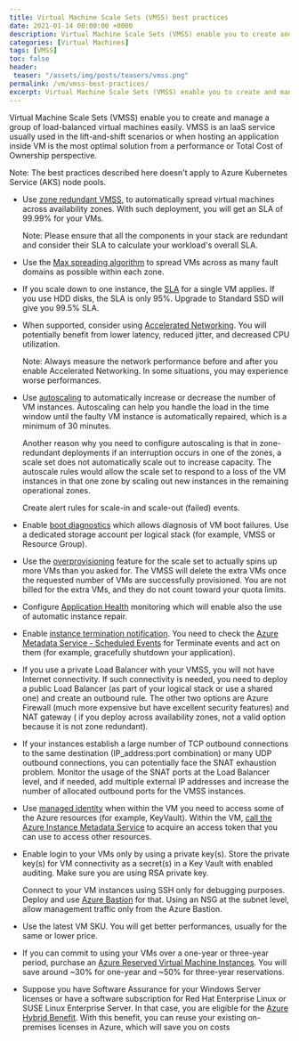 ```yaml
---
title: Virtual Machine Scale Sets (VMSS) best practices
date: 2021-01-14 00:00:00 +0000
description: Virtual Machine Scale Sets (VMSS) enable you to create and manage a group of load-balanced virtual machines easily. VMSS is an IaaS service usually used in the lift-and-shift scenarios or when hosting an application inside VM is the most optimal solution from a performance or Total Cost of Ownership perspective.
categories: [Virtual Machines]
tags: [VMSS]
toc: false 
header:
 teaser: "/assets/img/posts/teasers/vmss.png"
permalink: /vm/vmss-best-practices/
excerpt: Virtual Machine Scale Sets (VMSS) enable you to create and manage a group of load-balanced virtual machines easily. VMSS is an IaaS service usually used in the lift-and-shift scenarios or when hosting an application inside VM is the most optimal solution from a performance or Total Cost of Ownership perspective. Read about the top best practices you need to know when you deploy VMSS.
---
```

Virtual Machine Scale Sets (VMSS) enable you to create and manage a group of load-balanced virtual machines easily. VMSS is an IaaS service usually used in the lift-and-shift scenarios or when hosting an application inside VM is the most optimal solution from a performance or Total Cost of Ownership perspective.

Note: The best practices described here doesn't apply to Azure Kubernetes Service (AKS) node pools. 

- Use [zone redundant VMSS](https://docs.microsoft.com/en-us/azure/virtual-machine-scale-sets/virtual-machine-scale-sets-use-availability-zones), to automatically spread virtual machines across availability zones. With such deployment, you will get an SLA of 99.99% for your VMs. 
    
    Note: Please ensure that all the components in your stack are redundant and consider their SLA to calculate your workload's overall SLA.
- Use the [Max spreading algorithm](https://docs.microsoft.com/en-us/azure/virtual-machine-scale-sets/virtual-machine-scale-sets-use-availability-zones#availability-considerations) to spread VMs across as many fault domains as possible within each zone.
- If you scale down to one instance, the [SLA](https://azure.microsoft.com/en-gb/support/legal/sla/virtual-machines/v1_9/) for a single VM applies. If you use HDD disks, the SLA is only 95%. Upgrade to Standard SSD will give you 99.5% SLA.
- When supported, consider using [Accelerated Networking](https://docs.microsoft.com/en-us/azure/virtual-network/create-vm-accelerated-networking-cli).  You will potentially benefit from lower latency, reduced jitter, and decreased CPU utilization.
    
    Note: Always measure the network performance before and after you enable Accelerated Networking.  In some situations, you may experience worse performances. 
- Use [autoscaling](https://docs.microsoft.com/en-us/azure/virtual-machine-scale-sets/virtual-machine-scale-sets-autoscale-overview) to automatically increase or decrease the number of VM instances. Autoscaling can help you handle the load in the time window until the faulty VM instance is automatically repaired, which is a minimum of 30 minutes.
    
    Another reason why you need to configure autoscaling is that in zone-redundant deployments if an interruption occurs in one of the zones, a scale set does not automatically scale out to increase capacity. The autoscale rules would allow the scale set to respond to a loss of the VM instances in that one zone by scaling out new instances in the remaining operational zones.
    
    Create alert rules for scale-in and scale-out (failed) events.
- Enable [boot diagnostics](https://docs.microsoft.com/en-us/azure/virtual-machines/boot-diagnostics) which allows diagnosis of VM boot failures. Use a dedicated storage account per logical stack (for example, VMSS or Resource Group).
- Use the [overprovisioning](https://docs.microsoft.com/en-us/azure/virtual-machine-scale-sets/virtual-machine-scale-sets-design-overview#overprovisioning) feature for the scale set to actually spins up more VMs than you asked for. The VMSS will delete the extra VMs once the requested number of VMs are successfully provisioned. You are not billed for the extra VMs, and they do not count toward your quota limits.
- Configure [Application Health](https://docs.microsoft.com/en-us/azure/virtual-machine-scale-sets/virtual-machine-scale-sets-health-extension) monitoring which will enable also the use of automatic instance repair.
- Enable [instance termination notification](https://docs.microsoft.com/en-us/azure/virtual-machine-scale-sets/virtual-machine-scale-sets-terminate-notification). You need to check the [Azure Metadata Service - Scheduled Events](https://docs.microsoft.com/en-us/azure/virtual-machines/linux/scheduled-events) for Terminate events and act on them (for example,  gracefully shutdown your application). 
- If you use a private Load Balancer with your VMSS, you will not have Internet connectivity. If such connectivity is needed, you need to deploy a public Load Balancer (as part of your logical stack or use a shared one) and create an outbound rule. The other two options are Azure Firewall (much more expensive but have excellent security features) and NAT gateway ( if you deploy across availability zones, not a valid option because it is not zone redundant). 
- If your instances establish a large number of TCP outbound connections to the same destination (IP_address:port combination) or many UDP outbound connections, you can potentially face the SNAT exhaustion problem. Monitor the usage of the SNAT ports at the Load Balancer level, and if needed,  add multiple external IP addresses and increase the number of allocated outbound ports for the VMSS instances.
- Use [managed identity](https://docs.microsoft.com/en-us/azure/active-directory/managed-identities-azure-resources/overview) when within the VM you need to access some of the Azure resources (for example, KeyVault). Within the VM, [call the Azure Instance Metadata Service](https://docs.microsoft.com/en-us/azure/active-directory/managed-identities-azure-resources/how-to-use-vm-token) to acquire an access token that you can use to access other resources. 
- Enable login to your VMs only by using a private key(s). Store the private key(s) for VM connectivity as a secret(s) in a Key Vault with enabled auditing. Make sure you are using RSA private key.
    
    Connect to your VM instances using SSH only for debugging purposes. Deploy and use [Azure Bastion](https://docs.microsoft.com/en-us/azure/bastion/bastion-overview) for that. Using an NSG at the subnet level, allow management traffic only from the Azure Bastion.
- Use the latest VM SKU. You will get better performances, usually for the same or lower price. 
- If you can commit to using your VMs over a one-year or three-year period, purchase an [Azure Reserved Virtual Machine Instances](https://azure.microsoft.com/en-us/pricing/reserved-vm-instances/). You will save around ~30% for one-year and ~50% for three-year reservations. 
- Suppose you have Software Assurance for your Windows Server licenses or have a software subscription for Red Hat Enterprise Linux or SUSE Linux Enterprise Server. In that case, you are eligible for the [Azure Hybrid Benefit](https://azure.microsoft.com/en-us/pricing/hybrid-benefit/). With this benefit, you can reuse your existing on-premises licenses in Azure, which will save you on costs


